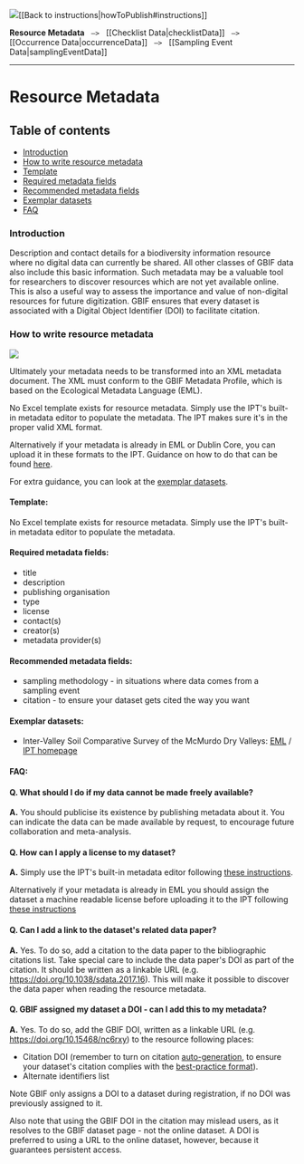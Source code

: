 <img src='https://github.com/gbif/ipt/wiki/gbif-ipt-docs/ipt2/arrow-back-24.png' />[[Back to instructions|howToPublish#instructions]]

**Resource Metadata** &nbsp;&nbsp;``—>``&nbsp;&nbsp; [[Checklist Data|checklistData]] &nbsp;&nbsp;``—>``&nbsp;&nbsp; [[Occurrence Data|occurrenceData]] &nbsp;&nbsp;``—>``&nbsp;&nbsp; [[Sampling Event Data|samplingEventData]]

---

# Resource Metadata

## Table of contents
+ [Introduction](resourceMetadata#introduction)
+ [How to write resource metadata](resourceMetadata#how-to-write-resource-metadata)
+ [Template](resourceMetadata#template)
+ [Required metadata fields](resourceMetadata#required-metadata-fields)
+ [Recommended metadata fields](resourceMetadata#recommended-metadata-fields)
+ [Exemplar datasets](resourceMetadata#exemplar-datasets)
+ [FAQ](resourceMetadata#faq)

### Introduction
Description and contact details for a biodiversity information resource where no digital data can currently be shared.  All other classes of GBIF data also include this basic information.  Such metadata may be a valuable tool for researchers to discover resources which are not yet available online.  This is also a useful way to assess the importance and value of non-digital resources for future digitization. GBIF ensures that every dataset is associated with a Digital Object Identifier (DOI) to facilitate citation.

### How to write resource metadata

<img src='https://github.com/gbif/ipt/wiki/gbif-ipt-docs/ipt2/flow-rm.png' />

Ultimately your metadata needs to be transformed into an XML metadata document. The XML must conform to the GBIF Metadata Profile, which is based on the Ecological Metadata Language (EML). 

No Excel template exists for resource metadata. Simply use the IPT's built-in metadata editor to populate the metadata. The IPT makes sure it's in the proper valid XML format. 

Alternatively if your metadata is already in EML or Dublin Core, you can upload it in these formats to the IPT. Guidance on how to do that can be found [here](IPT2ManualNotes.wiki#upload-a-metadata-file).

For extra guidance, you can look at the [exemplar datasets](resourceMetadata#exemplar-datasets). 

#### Template: 
No Excel template exists for resource metadata. Simply use the IPT's built-in metadata editor to populate the metadata.

#### Required metadata fields: 
* title
* description
* publishing organisation
* type
* license
* contact(s)
* creator(s)
* metadata provider(s)

#### Recommended metadata fields: 
* sampling methodology - in situations where data comes from a sampling event
* citation - to ensure your dataset gets cited the way you want

#### Exemplar datasets: 
* Inter-Valley Soil Comparative Survey of the McMurdo Dry Valleys: [EML](http://ipt.biodiversity.aq/eml.do?r=ictar_ivscs&v=1.0) / [IPT homepage](http://ipt.biodiversity.aq/resource.do?r=ictar_ivscs)

#### FAQ: 

#### Q. What should I do if my data cannot be made freely available?

**A.** You should publicise its existence by publishing metadata about it. You can indicate the data can be made available by request, to encourage future collaboration and meta-analysis.

#### Q. How can I apply a license to my dataset?

**A.** Simply use the IPT's built-in metadata editor following [these instructions](https://github.com/gbif/ipt/wiki/IPT2ApplyingLicense.wiki#dataset-level).  

Alternatively if your metadata is already in EML you should assign the dataset a machine readable license before uploading it to the IPT following [these instructions](https://github.com/gbif/ipt/wiki/IPT2ApplyingLicense.wiki#supplementary-information) 

#### Q. Can I add a link to the dataset's related data paper?

**A.** Yes. To do so, add a citation to the data paper to the bibliographic citations list. Take special care to include the data paper's DOI as part of the citation. It should be written as a linkable URL (e.g. https://doi.org/10.1038/sdata.2017.16). This will make it possible to discover the data paper when reading the resource metadata. 

#### Q. GBIF assigned my dataset a DOI - can I add this to my metadata?

**A.** Yes. To do so, add the GBIF DOI, written as a linkable URL (e.g. https://doi.org/10.15468/nc6rxy) to the resource following places:
* Citation DOI (remember to turn on citation [auto-generation](https://github.com/gbif/ipt/wiki/IPT2ManualNotes.wiki#citations), to ensure your dataset's citation complies with the [best-practice format](https://github.com/gbif/ipt/wiki/IPT2Citation.wiki)).  
* Alternate identifiers list 

Note GBIF only assigns a DOI to a dataset during registration, if no DOI was previously assigned to it.

Also note that using the GBIF DOI in the citation may mislead users, as it resolves to the GBIF dataset page - not the online dataset. A DOI is preferred to using a URL to the online dataset, however, because it guarantees persistent access. 